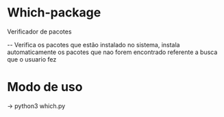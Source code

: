 # Which-package
Verificador de pacotes

-- Verifica os pacotes que estão instalado no sistema, instala automaticamente os pacotes que nao forem encontrado referente a busca que o usuario fez

# Modo de uso
-> python3 which.py
